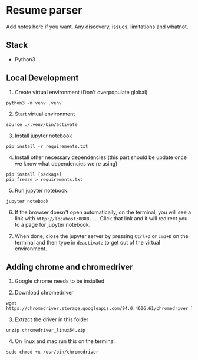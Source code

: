 # Resume parser

Add notes here if you want. Any discovery, issues, limitations and whatnot.

## Stack

- Python3

## Local Development

1. Create virtual environment (Don't overpopulate global)

  ```
  python3 -m venv .venv
  ```

2. Start virtual environment

  ```
  source ./.venv/bin/activate
  ```

3. Install jupyter notebook

  ```
  pip install -r requirements.txt
  ```

4. Install other necessary dependencies (this part should be update once we know what dependencies we're using)

 ```
 pip install [package]
 pip freeze > requirements.txt
 ```

5. Run jupyter notebook.

  ```
  jupyter notebook
  ```

6. If the browser doesn't open automatically, on the terminal, you will see a link with `http://locahost:8888...`. Click that link and it will redirect you to a page for jupyter notebook.

7. When done, close the jupyter server by pressing `Ctrl+D` or `cmd+D` on the terminal and then type in `deactivate` to get out of the virtual environment.

## Adding chrome and chromedriver

1. Google chrome needs to be installed

2. Download chromedriver 

  ```
  wget https://chromedriver.storage.googleapis.com/94.0.4606.61/chromedriver_linux64.zip  
  ```

3. Extract the driver in this folder

  ```
  unzip chromedriver_linux64.zip
  ```

4. On linux and mac run this on the terminal

  ```
  sudo chmod +x /usr/bin/chromedriver 
  ```
